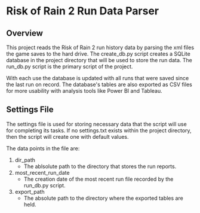 # Risk of Rain 2 Run Data Parser

## Overview
This project reads the Risk of Rain 2 run history data by parsing the xml files the game saves to the hard drive. The create_db.py script creates a SQLite database in the project directory that will be used to store the run data. The run_db.py script is the primary script of the project. 

With each use the database is updated with all runs that were saved since the last run on record. The database's tables are also exported as CSV files for more usability with analysis tools like Power BI and Tableau.

## Settings File
The settings file is used for storing necessary data that the script will use for completing its tasks. If no settings.txt exists within the project directory, then the script will create one with default values.

The data points in the file are:
1. dir_path
    - The ablsolute path to the directory that stores the run reports.
2. most_recent_run_date
    - The creation date of the most recent run file recorded by the run_db.py script.
3. export_path
    - The absolute path to the directory where the exported tables are held.